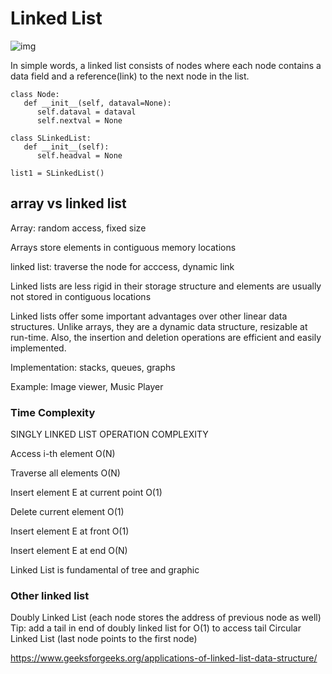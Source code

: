 # Linked List

![img](https://media.geeksforgeeks.org/wp-content/cdn-uploads/gq/2013/03/Linkedlist.png)

In simple words, a linked list consists of nodes where each node contains a data field and a reference(link) to the next node in the list.

```
class Node:
   def __init__(self, dataval=None):
      self.dataval = dataval
      self.nextval = None

class SLinkedList:
   def __init__(self):
      self.headval = None

list1 = SLinkedList()
```




## array vs linked list

Array: random access, fixed size

Arrays store elements in contiguous memory locations

linked list: traverse the node for acccess, dynamic link

Linked lists are less rigid in their storage structure and elements are usually not stored in contiguous locations

Linked lists offer some important advantages over other linear data structures. Unlike arrays, they are a dynamic data structure, resizable at run-time. Also, the insertion and deletion operations are efficient and easily implemented.


Implementation: stacks, queues, graphs

Example: Image viewer, Music Player 


### Time Complexity

SINGLY LINKED LIST OPERATION	  COMPLEXITY

Access i-th element	            O(N)

Traverse all elements	            O(N)

Insert element E at current point O(1)

Delete current element	        O(1)

Insert element E at front	        O(1)

Insert element E at end	        O(N)


Linked List is fundamental of tree and graphic


### Other linked list

Doubly Linked List (each node stores the address of previous node as well)
   Tip: add a tail in end of doubly linked list for O(1) to access tail
Circular Linked List (last node points to the first node)


https://www.geeksforgeeks.org/applications-of-linked-list-data-structure/
